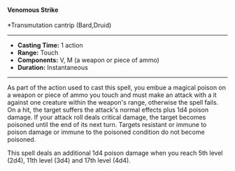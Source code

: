 #### Venomous Strike
*Transmutation cantrip (Bard,Druid)
___
- **Casting Time:** 1 action
- **Range:** Touch
- **Components:** V, M (a weapon or piece of ammo)
- **Duration:** Instantaneous
---
As part of the action used to cast this spell, you embue a magical poison on a weapon or piece of ammo you touch and must make an attack with a it against one creature within the weapon's range, otherwise the spell fails. On a hit, the target suffers the attack's normal effects plus 1d4 poison damage. If your attack roll deals critical damage, the target becomes poisoned until the end of its next turn. Targets resistant or immune to poison damage or immune to the poisoned condition do not become poisoned.

This spell deals an additional 1d4 poison damage when you reach 5th level (2d4), 11th level (3d4) and 17th level (4d4).
